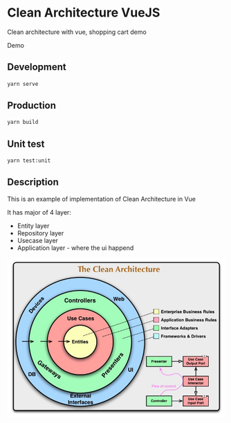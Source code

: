 # Clean Architecture VueJS

Clean architecture with vue, shopping cart demo


Demo


## Development
```sh
yarn serve
```

## Production
```sh
yarn build
```

## Unit test
```sh
yarn test:unit
```

## Description
This is an example of implementation of Clean Architecture in Vue

It has major of 4 layer:
- Entity layer 
- Repository layer 
- Usecase layer
- Application layer - where the ui happend

 ![sdf](./github/clean-architecture.jpg)
